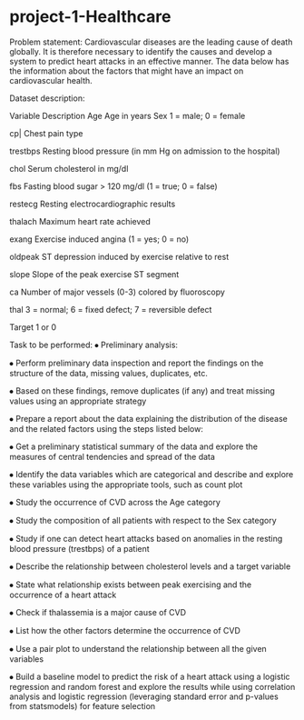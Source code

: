 # project-1-Healthcare
Problem statement:
Cardiovascular diseases are the leading cause of death globally. It is therefore necessary to identify the causes and develop a system to predict heart attacks in an effective manner. The data below has the information about the factors that might have an impact on cardiovascular health. 

Dataset description:


Variable	Description
Age	Age in years
Sex	1 = male; 0 = female

cp|	Chest pain type

trestbps	Resting blood pressure (in mm Hg on admission to the hospital)

chol	Serum cholesterol in mg/dl

fbs	Fasting blood sugar > 120 mg/dl (1 = true; 0 = false)

restecg	Resting electrocardiographic results

thalach	Maximum heart rate achieved

exang	Exercise induced angina (1 = yes; 0 = no)

oldpeak	ST depression induced by exercise relative to rest

slope	Slope of the peak exercise ST segment

ca	Number of major vessels (0-3) colored by fluoroscopy

thal	3 = normal; 6 = fixed defect; 7 = reversible defect

Target	1 or 0


Task to be performed:
⦁	Preliminary analysis:

⦁	Perform preliminary data inspection and report the findings on the structure of the data, missing values, duplicates, etc.

⦁	Based on these findings, remove duplicates (if any) and treat missing values using an appropriate strategy

⦁	Prepare a report about the data explaining the distribution of the disease and the related factors using the steps listed below:

⦁	Get a preliminary statistical summary of the data and explore the measures of central tendencies and spread of the data

⦁	Identify the data variables which are categorical and describe and explore these variables using the appropriate tools, such as count plot 

⦁	Study the occurrence of CVD across the Age category

⦁	Study the composition of all patients with respect to the Sex category

⦁	Study if one can detect heart attacks based on anomalies in the resting blood pressure (trestbps) of a patient

⦁	Describe the relationship between cholesterol levels and a target variable

⦁	State what relationship exists between peak exercising and the occurrence of a heart attack

⦁	Check if thalassemia is a major cause of CVD

⦁	List how the other factors determine the occurrence of CVD

⦁	Use a pair plot to understand the relationship between all the given variables

⦁	Build a baseline model to predict the risk of a heart attack using a logistic regression and random forest and explore the results while using correlation analysis and logistic regression (leveraging standard error and p-values from statsmodels) for feature selection



